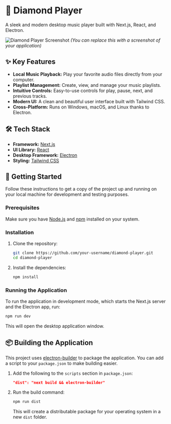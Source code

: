 # 💎 Diamond Player

A sleek and modern desktop music player built with Next.js, React, and Electron.

![Diamond Player Screenshot](https://via.placeholder.com/800x500.png?text=Diamond+Player+App+Screenshot)
_(You can replace this with a screenshot of your application)_

## ✨ Key Features

- **Local Music Playback:** Play your favorite audio files directly from your computer.
- **Playlist Management:** Create, view, and manage your music playlists.
- **Intuitive Controls:** Easy-to-use controls for play, pause, next, and previous tracks.
- **Modern UI:** A clean and beautiful user interface built with Tailwind CSS.
- **Cross-Platform:** Runs on Windows, macOS, and Linux thanks to Electron.

## 🛠️ Tech Stack

- **Framework:** [Next.js](https://nextjs.org/)
- **UI Library:** [React](https://reactjs.org/)
- **Desktop Framework:** [Electron](https://www.electronjs.org/)
- **Styling:** [Tailwind CSS](https://tailwindcss.com/)

## 🚀 Getting Started

Follow these instructions to get a copy of the project up and running on your local machine for development and testing purposes.

### Prerequisites

Make sure you have [Node.js](https://nodejs.org/) and [npm](https://www.npmjs.com/get-npm) installed on your system.

### Installation

1.  Clone the repository:

    ```bash
    git clone https://github.com/your-username/diamond-player.git
    cd diamond-player
    ```

2.  Install the dependencies:
    ```bash
    npm install
    ```

### Running the Application

To run the application in development mode, which starts the Next.js server and the Electron app, run:

```bash
npm run dev
```

This will open the desktop application window.

## 📦 Building the Application

This project uses [electron-builder](https://www.electron.build/) to package the application. You can add a script to your `package.json` to make building easier.

1.  Add the following to the `scripts` section in `package.json`:

    ```json
    "dist": "next build && electron-builder"
    ```

2.  Run the build command:
    ```bash
    npm run dist
    ```
    This will create a distributable package for your operating system in a new `dist` folder.

